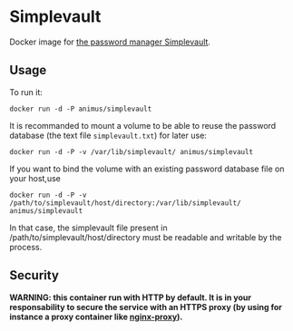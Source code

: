 Simplevault
==================

Docker image for [the password manager Simplevault](http://simplevault.sourceforge.net/).

Usage
----

To run it:

```docker run -d -P animus/simplevault```

It is recommanded to mount a volume to be able to reuse the password database (the text file `simplevault.txt`) for later use:

```docker run -d -P -v /var/lib/simplevault/ animus/simplevault```

If you want to bind the volume with an existing password database file on your host,use

```docker run -d -P -v /path/to/simplevault/host/directory:/var/lib/simplevault/ animus/simplevault```

In that case, the simplevault file present in /path/to/simplevault/host/directory must be readable and writable by the process.

Security
--------

**WARNING: this container run with HTTP by default. It is in your responsability to secure the service with an HTTPS proxy (by using for instance a proxy container like [nginx-proxy](https://github.com/jwilder/nginx-proxy)).**
